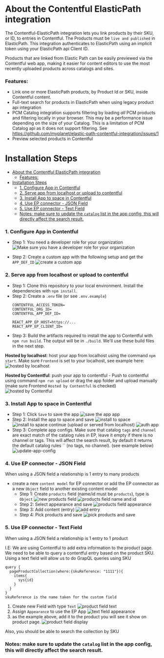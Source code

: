 # About the Contentful ElasticPath integration

The Contentful-ElasticPath integration lets you link products by their SKU, or ID, to entries in Contentful. The Products must be `live and published` in ElasticPath. This integration authenticates to ElasticPath using an implicit token using your ElasticPath api Client ID.

Products that are linked from Elastic Path can be easily previewed via the Contentful web app, making it easier for content editors to use the most recently uploaded products across catalogs and sites.

### Features:

- Link one or more ElasticPath products, by Product Id or SKU, inside Contentful content.
- Full-text search for products in ElasticPath when using legacy product api integration
- PCM Catalog integration supports filtering by loading _all_ PCM products and filtering locally in your browser. This may be a performance issue depending on the size of your Catalog. This is a limitation of PCM Catalog api as it does not support filtering. See https://github.com/myplanet/elastic-path-contentful-integration/issues/1
- Preview selected products in Contentful

# Installation Steps

- [About the Contentful ElasticPath integration](#about-the-contentful-elasticpath-integration)
    - [Features:](#features)
- [Installation Steps](#installation-steps)
    - [1. Configure App in Contentful](#1-configure-app-in-contentful)
    - [2. Serve app from localhost or upload to contentful](#2-serve-app-from-localhost-or-upload-to-contentful)
    - [3. Install App to space in Contentful](#3-install-app-to-space-in-contentful)
    - [4. Use EP connector - JSON Field](#4-use-ep-connector---json-field)
    - [5. Use EP connector - Text Field](#5-use-ep-connector---text-field)
    - [Notes: make sure to update the `catalog` list in the app config, this will directly affect the search result.](#notes-make-sure-to-update-the-catalog-list-in-the-app-config-this-will-directly-affect-the-search-result)


### 1. Configure App in Contentful
  - Step 1: You need a developer role for your organization
    ![Make sure you have a developer role for your organization](public/img/contentful-organizations-role-developer.png "dev role")

  - Step 2: Create a custom app with the following setup and get the `APP_DEF_ID`
    ![create a custom app](public/img/ORG_ID_AND_APP_DEF_ID.png "create a custom app")

### 2. Serve app from localhost or upload to contentful
  - Step 1: Clone this repository to your local environment. Install the dependencies with `npm install`. 
  - Step 2: Create a `.env` file (or see `.env.example`)
    ```
    CONTENTFUL_ACCESS_TOKEN=
    CONTENTFUL_ORG_ID=
    CONTENTFUL_APP_DEF_ID=

    REACT_APP_EP_HOST=https://...
    REACT_APP_EP_CLIENT_ID=
    ```
  - Step 3: Build the artifacts required to install the app to Contentful with `npm run build`. The output will be in `./build`. We'll use these build files in the next step.

  **Hosted by localhost**: host your app from localhost using the command `npm start`. Make sure `Frontend` is set to your localhost, see example here:
    ![hosted by localhost](public/img/For-dev.png "hosted by localhost")

  **Hosted by Contentful**: push your app to contentful
    - Push to contentful using command `npm run upload` or drag the app folder and upload manually
      (make sure Frontend `Hosted by Contentful` is checked)
      ![hosted by Contentful](public/img/For-prod.png "hosted by Contentful")
      

### 3. Install App to space in Contentful
  - Step 1: Click `Save` to save the app
    ![save the app app](public/img/use-upload-and-host-by-contentful.png "save the app")
  - Step 2: Install the app to space and save
    ![install to space](public/img/install-to-space.png "install to space")
    ![install to space continue](public/img/install-to-space-continue.png "install to space continue")
    (upload or served from localhost)
    ![auth app](public/img/auth-app.png "auth app")
  - Step 3: Complete app configs. Make sure that catalog `tags` and `channel` are exact match of the catalog rules in EP, leave it empty if there is no channel or tags. This will affect the search result, by default it returns the default catalog rules `` (no tags, no channel). (see example below)
    ![update-app-config](public/img/update-app-config.png "update-app-config")

### 4. Use EP connector - JSON Field
  When using a JSON field a relationship is 1 entry to many products

  - create a new `content model` for EP connector or add the EP connector as a new `Object` field to another existing content model
    - Step 1: Create `products` field (name/id must be `products`), type is `Object`
    ![new products field](public/img/products-field-types.png "new products field")
    ![products field name and id](public/img/create-content-type-name-and-id.png "products field name and id")
    - Step 2: Select appearance and save
    ![products field appearance](public/img/create-content-type-appearance.png "products field appearance")
    - Step 3: Add content (entry)
    ![add entry](public/img/add-entry.png "add entry")
    - Step 4: Pick products and save
    ![pick products and save](public/img/pick-products-and-save.png "pick products and save") 

### 5. Use EP connector - Text Field
  When using a JSON field a relationship is 1 entry to 1 product

  I.E: We are using Contentful to add extra information to the product page. We need to be able to query a contentful entry based on the product SKU. Using a text field will allow us to do GrapQL queries using SKU
  ```
  query {
    pageProductCollection(where:{skuReference: "1111"}){
      items{
        sys{id}
      }
    }
  }
  skuReference is the name taken for the custom field
  ```
  1. Create new Field with type `Text`
  ![product field text](public/img/product-field-text.png "product field text")
  1. Assign `Appearance` to use the EP App
  ![text field appearance](public/img/text-field-appearance.png "text field appearance")
  1. as the example above, add it to the product you will see it show on product page.
  ![product field display](public/img/product-field-display.png "product field display")

  Also, you should be able to search the collection by SKU

### Notes: make sure to update the `catalog` list in the app config, this will directly affect the search result.
